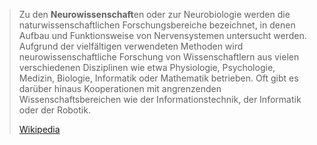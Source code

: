 > Zu den **Neurowissenschaft**en oder zur Neurobiologie werden die naturwissenschaftlichen Forschungsbereiche bezeichnet, in denen Aufbau und Funktionsweise von Nervensystemen untersucht werden. Aufgrund der vielfältigen verwendeten Methoden wird neurowissenschaftliche Forschung von Wissenschaftlern aus vielen verschiedenen Disziplinen wie etwa Physiologie, Psychologie, Medizin, Biologie, Informatik oder Mathematik betrieben. Oft gibt es darüber hinaus Kooperationen mit angrenzenden Wissenschaftsbereichen wie der Informationstechnik, der Informatik oder der Robotik.
>
> [Wikipedia](https://de.wikipedia.org/wiki/Neurowissenschaften)